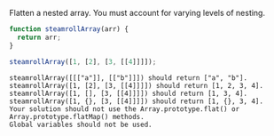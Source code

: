 Flatten a nested array. You must account for varying levels of
nesting.

```javascript
function steamrollArray(arr) {
  return arr;
}

steamrollArray([1, [2], [3, [[4]]]]);
```

```
steamrollArray([[["a"]], [["b"]]]) should return ["a", "b"].
steamrollArray([1, [2], [3, [[4]]]]) should return [1, 2, 3, 4].
steamrollArray([1, [], [3, [[4]]]]) should return [1, 3, 4].
steamrollArray([1, {}, [3, [[4]]]]) should return [1, {}, 3, 4].
Your solution should not use the Array.prototype.flat() or Array.prototype.flatMap() methods.
Global variables should not be used.
```

